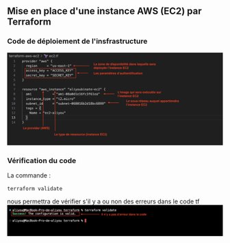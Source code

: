 ## Mise en place d'une instance AWS (EC2) par Terraform

### Code de déploiement de l'insfrastructure
![image](ec2.tf.png)

### Vérification du code 
La commande :
```
terraform validate
```
nous permettra de vérifier s'il y a ou non des erreurs dans le code tf
![image](tf-validate.png)